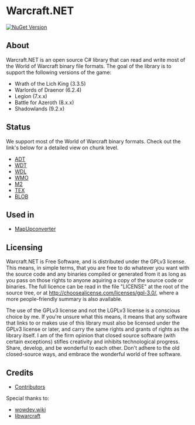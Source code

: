 # Warcraft.NET
<a href="https://www.nuget.org/packages/Warcraft.NET"><img alt="NuGet Version" src="https://img.shields.io/nuget/v/Warcraft.NET?style=for-the-badge&logo=nuget&label=Warcraft.NET"></a> 

## About
Warcraft.NET is an open source C# library that can read and write most of the World of Warcraft binary file formats. The goal of the library is to support the following versions of the game:
- Wrath of the Lich King (3.3.5)
- Warlords of Draenor (6.2.4)
- Legion (7.x.x)
- Battle for Azeroth (8.x.x)
- Shadowlands (9.2.x)

## Status
We support most of the World of Warcraft binary formats. Check out the link's below for a detailed view on chunk level.
- [ADT](Docs/ADT.md)
- [WDT](Docs/WDT.md)
- [WDL](Docs/WDL.md)
- [WMO](Docs/WMO.md)
- [M2](Docs/M2.md)
- [TEX](Docs/TEX.md)
- [BLOB](Docs/BLOB.md)

## Used in
- [MapUpconverter](https://github.com/Marlamin/MapUpconverter)

## Licensing
Warcraft.NET is Free Software, and is distributed under the GPLv3 license. This means, in simple terms, that you are free to do whatever you want with the source code and any binaries compiled or generated from it as long as you pass on those rights to anyone aquiring a copy of the source code or binaries. The full licence can be read in the file "LICENSE" at the root of the source tree, or at http://choosealicense.com/licenses/gpl-3.0/, where a more people-friendly summary is also available.

The use of the GPLv3 license and not the LGPLv3 license is a conscious choice by me. If you're unsure what this means, it means that any software that links to or makes use of this library must also be licensed under the GPLv3 license or later, and carry the same rights and grants of rights as the library itself. I am of the firm opinion that closed source software (with certain exceptions) stifles creativity and inhibits technological progress. Share, develop, and be wonderful to each other. Don't adhere to the old closed-source ways, and embrace the wonderful world of free software.

## Credits
- [Contributors](https://github.com/Luzifix/Warcraft.NET/graphs/contributors)

Special thanks to:
- [wowdev.wiki](https://wowdev.wiki/)
- [libwarcraft](https://github.com/WowDevTools/libwarcraft)
